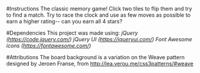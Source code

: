 #Instructions
The classic memory game! Click two tiles to flip them and try to find a match. Try to race the clock and use as
few moves as possible to earn a higher rating-- can you earn all 4 stars?

#Dependencies
This project was made using:
*jQuery (https://code.jquery.com/)*
*jQuery UI (https://jqueryui.com/)*
*Font Awesome icons (https://fontawesome.com/)*

#Attributions
The board background is a variation on the Weave pattern designed by Jeroen Franse, from http://lea.verou.me/css3patterns/#weave
